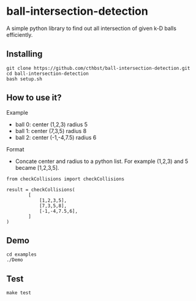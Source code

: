 # ball-intersection-detection

A simple python library to find out all intersection of given k-D balls efficiently.

## Installing
```
git clone https://github.com/cthbst/ball-intersection-detection.git
cd ball-intersection-detection
bash setup.sh
```

## How to use it?
Example 
- ball 0: center (1,2,3) radius 5
- ball 1: center (7,3,5) radius 8
- ball 2: center (-1,-4,7.5) radius 6

Format
- Concate center and radius to a python list. For example (1,2,3) and 5 became [1,2,3,5].
```
from checkCollisions import checkCollisions

result = checkCollisions(
        [ 
            [1,2,3,5],
            [7,3,5,8],
            [-1,-4,7.5,6],
        ]
)
```

## Demo
```
cd examples
./Demo
```

## Test
```
make test
```
